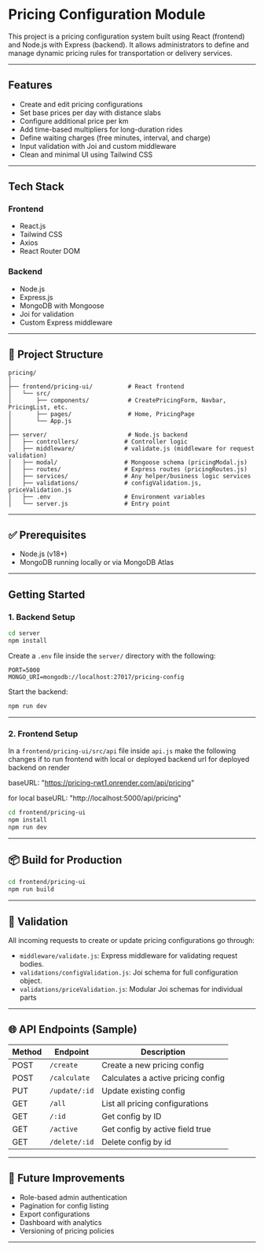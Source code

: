 
# Pricing Configuration Module

This project is a pricing configuration system built using React (frontend) and Node.js with Express (backend). It allows administrators to define and manage dynamic pricing rules for transportation or delivery services.

---

##  Features

- Create and edit pricing configurations
- Set base prices per day with distance slabs
- Configure additional price per km
- Add time-based multipliers for long-duration rides
- Define waiting charges (free minutes, interval, and charge)
- Input validation with Joi and custom middleware
- Clean and minimal UI using Tailwind CSS

---

##  Tech Stack

### Frontend
- React.js
- Tailwind CSS
- Axios
- React Router DOM

### Backend
- Node.js
- Express.js
- MongoDB with Mongoose
- Joi for validation
- Custom Express middleware

---

## 📁 Project Structure

```
pricing/
│
├── frontend/pricing-ui/          # React frontend
│   └── src/
│       ├── components/           # CreatePricingForm, Navbar, PricingList, etc.
│       ├── pages/                # Home, PricingPage
│       └── App.js
│
├── server/                       # Node.js backend
│   ├── controllers/             # Controller logic
│   ├── middleware/              # validate.js (middleware for request validation)
│   ├── modal/                   # Mongoose schema (pricingModal.js)
│   ├── routes/                  # Express routes (pricingRoutes.js)
│   ├── services/                # Any helper/business logic services
│   ├── validations/             # configValidation.js, priceValidation.js
│   ├── .env                     # Environment variables
│   └── server.js                # Entry point
```

---

## ✅ Prerequisites

- Node.js (v18+)
- MongoDB running locally or via MongoDB Atlas

---

##  Getting Started

### 1. Backend Setup

```bash
cd server
npm install
```

Create a `.env` file inside the `server/` directory with the following:

```
PORT=5000
MONGO_URI=mongodb://localhost:27017/pricing-config
```

Start the backend:

```bash
npm run dev
```

---

### 2. Frontend Setup

In a `frontend/pricing-ui/src/api` file inside `api.js` make the following changes if to run frontend with local or deployed backend url
  for deployed backend on render 
  
  baseURL: "https://pricing-rwt1.onrender.com/api/pricing" 

  for local
  baseURL: "http://localhost:5000/api/pricing"

 


```bash
cd frontend/pricing-ui
npm install
npm run dev
```

---

## 📦 Build for Production

```bash
cd frontend/pricing-ui
npm run build
```

---

## 🧪 Validation

All incoming requests to create or update pricing configurations go through:

- `middleware/validate.js`: Express middleware for validating request bodies.
- `validations/configValidation.js`: Joi schema for full configuration object.
- `validations/priceValidation.js`:  Modular Joi schemas for individual parts

---

## 🌐 API Endpoints (Sample)

| Method | Endpoint             | Description                       |
|--------|----------------------|-----------------------------------|
| POST   | `/create`            | Create a new pricing config       |
| POST   | `/calculate`         | Calculates a active pricing config|
| PUT    | `/update/:id`        | Update existing config            |
| GET    | `/all`               | List all pricing configurations   |
| GET    | `/:id`               | Get config by ID                  |
| GET    | `/active`            | Get config by active field true   |
| GET    | `/delete/:id`        | Delete config by id               |

---

## 🧠 Future Improvements

- Role-based admin authentication
- Pagination for config listing
- Export configurations
- Dashboard with analytics
- Versioning of pricing policies
---
